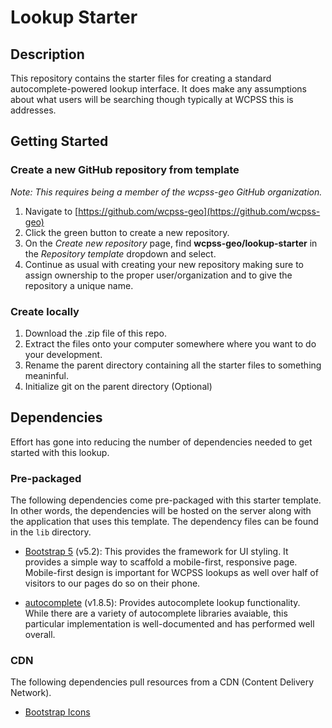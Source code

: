 # Lookup Starter

## Description

This repository contains the starter files for creating a standard autocomplete-powered lookup interface. It does make any assumptions about what users will be searching though typically at WCPSS this is addresses.

## Getting Started

### Create a new GitHub repository from template

*Note: This requires being a member of the wcpss-geo GitHub organization.*

1. Navigate to [https://github.com/wcpss-geo](https://github.com/wcpss-geo)
2. Click the green button to create a new repository.
3. On the *Create new repository* page, find **wcpss-geo/lookup-starter** in the *Repository template* dropdown and select.
4. Continue as usual with creating your new repository making sure to assign ownership to the proper user/organization and to give the repository a unique name.

### Create locally

1. Download the .zip file of this repo.
2. Extract the files onto your computer somewhere where you want to do your development.
3. Rename the parent directory containing all the starter files to something meaninful.
4. Initialize git on the parent directory (Optional)

## Dependencies

Effort has gone into reducing the number of dependencies needed to get started with this lookup.

### Pre-packaged

The following dependencies come pre-packaged with this starter template. In other words, the dependencies will be hosted on the server along with the application that uses this template. The dependency files can be found in the `lib` directory.

- [Bootstrap 5](https://getbootstrap.com/) (v5.2): This provides the framework for UI styling. It provides a simple way to scaffold a mobile-first, responsive page. Mobile-first design is important for WCPSS lookups as well over half of visitors to our pages do so on their phone.

- [autocomplete](https://tomik23.github.io/autocomplete/) (v1.8.5): Provides autocomplete lookup functionality. While there are a variety of autocomplete libraries avaiable, this particular implementation is well-documented and has performed well overall.

### CDN

The following dependencies pull resources from a CDN (Content Delivery Network).

- [Bootstrap Icons](https://icons.getbootstrap.com/)


